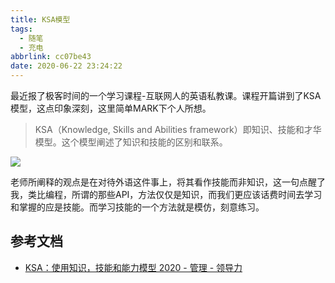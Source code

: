 ```yaml
---
title: KSA模型
tags:
  - 随笔
  - 充电
abbrlink: cc07be43
date: 2020-06-22 23:24:22
---
```


最近报了极客时间的一个学习课程-互联网人的英语私教课。课程开篇讲到了KSA模型，这点印象深刻，这里简单MARK下个人所想。


> KSA（Knowledge, Skills and Abilities framework）即知识、技能和才华模型。这个模型阐述了知识和技能的区别和联系。

![](https://static.1991421.cn/2020/2020-06-22-232852.jpeg)

老师所阐释的观点是在对待外语这件事上，将其看作技能而非知识，这一句点醒了我，类比编程，所谓的那些API，方法仅仅是知识，而我们更应该话费时间去学习和掌握的应是技能。而学习技能的一个方法就是模仿，刻意练习。

## 参考文档

- [KSA：使用知识，技能和能力模型 2020 - 管理 - 领导力](https://cn.careerlu.com/66964-understanding-knowledge-skills-and-abilities-ksa-2275329-76)